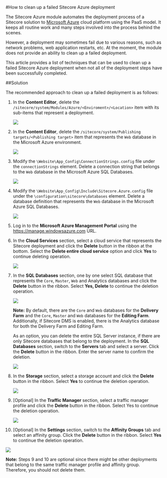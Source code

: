#How to clean up a failed Sitecore Azure deployment

The Sitecore Azure module automates the deployment process of a Sitecore solution to [Microsoft Azure](http://azure.microsoft.com/) cloud platform using the PaaS model. It keeps all routine work and many steps involved into the process behind the scenes.

However, a deployment may sometimes fail due to various reasons, such as network problems, web application restarts, etc. At the moment, the module does not provide an ability to clean up a failed deployment.

This article provides a list of techniques that can be used to clean up a failed Sitecore Azure deployment when not all of the deployment steps have been successfully completed.

##Solution

The recommended approach to clean up a failed deployment is as follows:

1. In the **Content Editor**, delete the `/sitecore/system/Modules/Azure/<Enviroment>/<Location>` item with its sub-items that represent a deployment.

   ![](./media/how-to-clean-up-a-failed-sitecore-azure-deployment/AzurePortal-01.png)

2. In the **Content Editor**, delete the `/sitecore/system/Publishing targets/<Publishing target>` item that represents the `Web` database in the Microsoft Azure environment.

   ![](./media/how-to-clean-up-a-failed-sitecore-azure-deployment/AzurePortal-02.png)

3. Modify the `\Website\App_Config\ConnectionStrings.config` file under the `connectionStrings` element. Delete a connection string that belongs to the `Web` database in the Microsoft Azure SQL Databases.

   ![](./media/how-to-clean-up-a-failed-sitecore-azure-deployment/AzurePortal-03.png)

4. Modify the `\Website\App_Config\Include\Sitecore.Azure.config` file under the `\configuration\sitecore\databases` element. Delete a database definition that represents the `Web` database in the Microsoft Azure SQL Databases.
   
   ![](./media/how-to-clean-up-a-failed-sitecore-azure-deployment/AzurePortal-04.png)

5. Log in to the **Microsoft Azure Management Portal** using the https://manage.windowsazure.com URL.

6. In the **Cloud Services** section, select a cloud service that represents the Sitecore deployment and click the **Delete** button in the ribbon at the bottom. Select the **Delete entire cloud service** option and click **Yes** to continue deleting operation.

   ![](./media/how-to-clean-up-a-failed-sitecore-azure-deployment/AzurePortal-06.png)

7. In the **SQL Databases** section, one by one select SQL database that represents the `Core`, `Master`, `Web` and Analytics databases and click the **Delete** button in the ribbon. Select **Yes, Delete** to continue the deletion operation.

   ![](./media/how-to-clean-up-a-failed-sitecore-azure-deployment/AzurePortal-07-01.png)

   **Note:** By default, there are the `Core` and `Web` databases for the **Delivery Farm** and the `Core`, `Master` and `Web` databases for the **Editing Farm**. Additionally, if Sitecore DMS is enabled, there is the Analytics database for both the Delivery Farm and Editing Farm.

   As an option, you can delete the entire SQL Server instance, if there are only Sitecore databases that belong to the deployment. In the **SQL Databases** section, switch to the **Servers** tab and select a server. Click the **Delete** button in the ribbon. Enter the server name to confirm the deletion.

   ![](./media/how-to-clean-up-a-failed-sitecore-azure-deployment/AzurePortal-07-02.png)

8. In the **Storage** section, select a storage account and click the **Delete** button in the ribbon. Select **Yes** to continue the deletion operation.

   ![](./media/how-to-clean-up-a-failed-sitecore-azure-deployment/AzurePortal-08.png)

9. \[Optional\] In the **Traffic Manager** section, select a traffic manager profile and click the **Delete** button in the ribbon. Select Yes to continue the deletion operation.

   ![](./media/how-to-clean-up-a-failed-sitecore-azure-deployment/AzurePortal-09.png)

10. \[Optional\] In the **Settings** section, switch to the **Affinity Groups** tab and select an affinity group. Click the **Delete** button in the ribbon. Select **Yes** to continue the deletion operation.

   ![](./media/how-to-clean-up-a-failed-sitecore-azure-deployment/AzurePortal-10.png)

   **Note:** Steps 9 and 10 are optional since there might be other deployments that belong to the same traffic manager profile and affinity group. Therefore, you should not delete them.